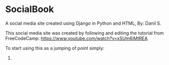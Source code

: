 # SocialBook
A social media site created using Django in Python and HTML, By: Danil S.


This social media site was created by following and editing the tutorial from FreeCodeCamp: https://www.youtube.com/watch?v=xSUm6iMtREA

To start using this as a jumping of point simply:

1. 
